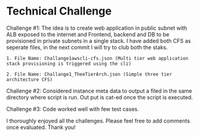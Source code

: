 # Technical Challenge

Challenge #1: The idea is to create web application in public subnet with ALB exposed to the internet and Frontend, backend and DB to be provisioned in private subnets in a single stack. I have added both CFS as seperate files, in the next commit I will try to club both the staks.

    1. File Name: Challange1awscli-cfs.json (Multi tier web application stack provisioning is triggered using the cli)
    
    2. File Name: Challange1_TheeTierArch.json (Simple three tier architecture CFS)

Challenge #2: Considered instance meta data to output a filed in the same directory where script is run. Out put is cat-ed once the script is executed.

Challenge #3: Code worked well with few test cases.

I thoroughly enjoyed all the challenges. Please feel free to add comments once evaluated. Thank you!
